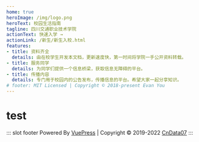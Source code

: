 ```yaml
---
home: true
heroImage: /img/logo.png
heroText: 校园生活指南
tagline: 四川交通职业技术学院
actionText: 快速入学 →
actionLink: /新生/新生入校.html
features:
- title: 资料齐全
  details: 由在校学生开发本文档，更新速度快，第一时间将学院一手公开资料转载。
- title: 服务同学
  details: 为同学们提供一个信息桥梁，获取信息无障碍的平台。
- title: 传播内容
  details: 专门用于校园内的公告发布，传播信息的平台。希望大家一起分享知识。
# footer: MIT Licensed | Copyright © 2018-present Evan You
---
```

# test

::: slot footer
Powered By [VuePress](https://vuepress.vuejs.org) | Copyright © 2019-2022 [CnData07](https://github.com/CnData07)
:::
